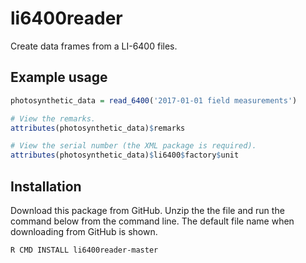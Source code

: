 # li6400reader
Create data frames from a LI-6400 files.

## Example usage
```r
photosynthetic_data = read_6400('2017-01-01 field measurements')

# View the remarks.
attributes(photosynthetic_data)$remarks

# View the serial number (the XML package is required).
attributes(photosynthetic_data)$li6400$factory$unit
```

## Installation
Download this package from GitHub. Unzip the the file and run the command below from the command line. The default file name when downloading from GitHub is shown.
```
R CMD INSTALL li6400reader-master
```

